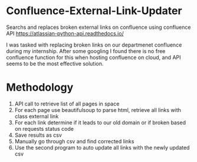 # Confluence-External-Link-Updater
Searchs and replaces broken external links on confluence using confluence API
https://atlassian-python-api.readthedocs.io/

I was tasked with replacing broken links on our departmenet confluence during my internship. After some googling I found there is no free confluence function for this when hosting confluence on cloud, and API seems to be the most effective solution.

# Methodology
1. API call to retrieve list of all pages in space
2. For each page use beautifulsoup to parse html, retrieve all links with class external link
3. For each link determine if it leads to our old domain or if broken based on requests status code
4. Save results as csv
5. Manually go through csv and find corrected links
6. Use the second program to auto update all links with the newly updated csv
